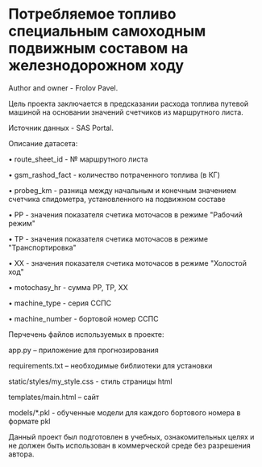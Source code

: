# Потребляемое топливо специальным самоходным подвижным составом на железнодорожном ходу

Author and owner - Frolov Pavel.

Цель проекта заключается в предсказании расхода топлива путевой машиной на основании значений счетчиков из маршрутного листа.

Источник данных - SAS Portal.

Описание датасета:

•	route_sheet_id - № маршрутного листа

•	gsm_rashod_fact - количество потраченного топлива (в КГ)

•	probeg_km - разница между начальным и конечным значением счетчика спидометра, установленного на подвижном составе

•	PP - значения показателя счетика моточасов в режиме "Рабочий режим"

•	TP - значения показателя счетика моточасов в режиме "Транспортировка"

•	XX - значения показателя счетика моточасов в режиме "Холостой ход"

•	motochasy_hr - сумма PP, TP, XX

•	machine_type - серия ССПС

•	machine_number - бортовой номер ССПС


Перчечень файлов используемых в проекте:

app.py – приложение для прогнозирования

requirements.txt – необходимые библиотеки для установки

static/styles/my_style.css - стиль страницы html

templates/main.html – сайт

models/*.pkl - обученные модели для каждого бортового номера в формате pkl


Данный проект был подготовлен в учебных, ознакомительных целях и не должен быть использован в коммерческой среде без разрешения автора.